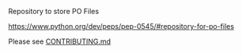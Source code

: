 Repository to store PO Files

https://www.python.org/dev/peps/pep-0545/#repository-for-po-files

Please see [CONTRIBUTING.md](.github/CONTRIBUTING.md)
